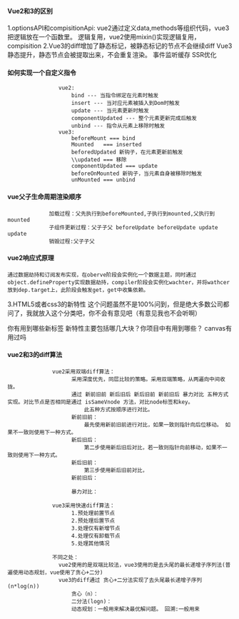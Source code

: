 ####  Vue2和3的区别
1.optionsAPI和compisitionApi: 
    vue2通过定义data,methods等组织代码，vue3把逻辑放在一个函数里。
    逻辑复用，vue2使用mixin()实现逻辑复用，compisition 
                    2.Vue3的diff增加了静态标记，被静态标记的节点不会继续diff
                      Vue3静态提升，静态节点会被提取出来，不会重复渲染。
                      事件监听缓存
                      SSR优化
#### 如何实现一个自定义指令
                    vue2:
                        bind --- 当指令绑定在元素时触发
                        insert --- 当对应元素被插入到Dom时触发
                        update --- 当元素更新时触发
                        componentUpdated --- 整个元素更新完成后触发
                        unbind --- 指令从元素上移除时触发
                    vue3:
                        beforeMount === bind
                        Mounted   === inserted
                        beforedUpdated 新钩子，在元素更新前触发  
                        \\updated === 移除
                        componentUpdated === update
                        beforeOnMounted 新钩子，当元素自身被移除时触发
                        unMounted === unbind  
#### vue父子生命周期渲染顺序
                 加载过程：父先执行到beforeMounted,子执行到mounted,父执行到mounted
                 子组件更新过程：父子子父 beforeUpdate beforeUpdate update update
                 销毁过程:父子子父
#### vue2响应式原理
    通过数据劫持和订阅发布实现，在oberve阶段会实例化一个数据主题，同时通过object.defineProperty实现数据劫持，compiler阶段会实例化wachter，并将wathcer放到dep.target上，此阶段会触发get，get中收集依赖。


3.HTML5或者css3的新特性
这个问题虽然不是100%问到，但是绝大多数公司都问了，我就放入这个分类吧，你不会有意见吧（有意见我也不会听啊）

你有用到哪些新标签
新特性主要包括哪几大块？你项目中有用到哪些？
canvas有用过吗

#### vue2和3的diff算法
                  vue2采用双端diff算法：
                        采用深度优先，同层比较的策略。采用双端策略，从两遍向中间收拢。
                        通过 新前旧前 新后旧后 新后旧前 新前旧后 暴力对比 五种方式实现。对比节点是否相同是通过 isSameVnode 方法，对比node标签和key。
                            此五种方式按顺序进行对比。
                        新前旧前：
                            最先使用新前旧前进行对比，如果一致则指针向后位移动。 如果不一致则使用下一种方式。
                        新后旧后：
                            第二步使用新后旧后对比，若一致则指针向前移动，如果不一致则使用下一种方式。
                        新后旧前：
                            第三步使用新后旧前对比，
                        新前旧后：

                        暴力对比：

                  vue3采用快速diff算法：
                        1.预处理前置节点
                        2.预处理后置节点
                        3.处理仅有新增节点
                        4.处理仅有卸载节点
                        5.处理其他情况

                  不同之处：
                    vue2使用的是双端比较法，vue3使用的是去头尾的最长递增子序列法(普遍使用动态规划，vue使用了贪心+二分)
                    vue3的diff通过 贪心+二分法实现了去头尾最长递增子序列(n*log(n))
                        贪心（n）：
                        二分法(logn)：
                        动态规划：一般用来解决最优解问题。 回溯:一般用来